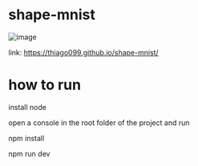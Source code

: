 # shape-mnist

![image](https://github.com/Thiago099/shape-mnist/assets/66787043/c47e5631-c25f-413a-9472-13a84381925a)

link: https://thiago099.github.io/shape-mnist/

# how to run

install node

open a console in the root folder of the project and run 

npm install

npm run dev
